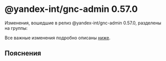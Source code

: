 # @yandex-int/gnc-admin 0.57.0

<!-- ЧЕЛОВЕЧЕСКОЕ ВСТУПЛЕНИЕ -->

Изменения, вошедшие в релиз @yandex-int/gnc-admin 0.57.0, разделены на группы:

Все важные изменения подробно описаны [ниже](#Пояснения).

## Пояснения

